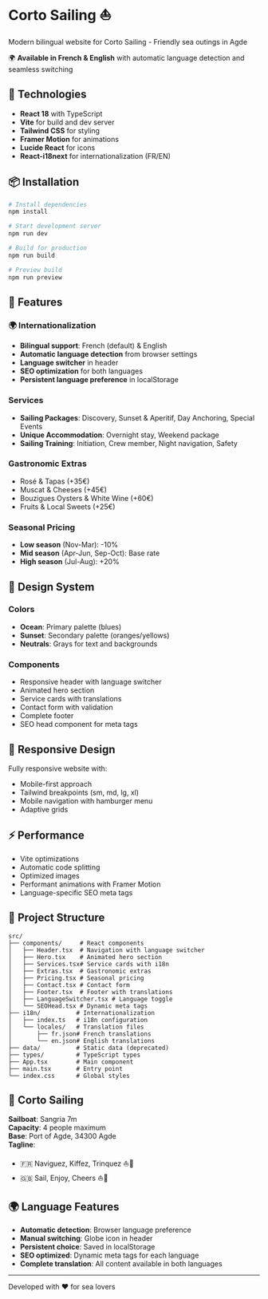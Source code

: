 # Corto Sailing ⛵

Modern bilingual website for Corto Sailing - Friendly sea outings in Agde

🌍 **Available in French & English** with automatic language detection and seamless switching

## 🚀 Technologies

- **React 18** with TypeScript
- **Vite** for build and dev server
- **Tailwind CSS** for styling
- **Framer Motion** for animations
- **Lucide React** for icons
- **React-i18next** for internationalization (FR/EN)

## 📦 Installation

```bash
# Install dependencies
npm install

# Start development server
npm run dev

# Build for production
npm run build

# Preview build
npm run preview
```

## 🎯 Features

### 🌍 Internationalization
- **Bilingual support**: French (default) & English
- **Automatic language detection** from browser settings
- **Language switcher** in header
- **SEO optimization** for both languages
- **Persistent language preference** in localStorage

### Services
- **Sailing Packages**: Discovery, Sunset & Aperitif, Day Anchoring, Special Events
- **Unique Accommodation**: Overnight stay, Weekend package
- **Sailing Training**: Initiation, Crew member, Night navigation, Safety

### Gastronomic Extras
- Rosé & Tapas (+35€)
- Muscat & Cheeses (+45€)
- Bouzigues Oysters & White Wine (+60€)
- Fruits & Local Sweets (+25€)

### Seasonal Pricing
- **Low season** (Nov-Mar): -10%
- **Mid season** (Apr-Jun, Sep-Oct): Base rate
- **High season** (Jul-Aug): +20%

## 🎨 Design System

### Colors
- **Ocean**: Primary palette (blues)
- **Sunset**: Secondary palette (oranges/yellows)
- **Neutrals**: Grays for text and backgrounds

### Components
- Responsive header with language switcher
- Animated hero section
- Service cards with translations
- Contact form with validation
- Complete footer
- SEO head component for meta tags

## 📱 Responsive Design

Fully responsive website with:
- Mobile-first approach
- Tailwind breakpoints (sm, md, lg, xl)
- Mobile navigation with hamburger menu
- Adaptive grids

## ⚡ Performance

- Vite optimizations
- Automatic code splitting
- Optimized images
- Performant animations with Framer Motion
- Language-specific SEO meta tags

## 🔧 Project Structure

```
src/
├── components/     # React components
│   ├── Header.tsx  # Navigation with language switcher
│   ├── Hero.tsx    # Animated hero section
│   ├── Services.tsx# Service cards with i18n
│   ├── Extras.tsx  # Gastronomic extras
│   ├── Pricing.tsx # Seasonal pricing
│   ├── Contact.tsx # Contact form
│   ├── Footer.tsx  # Footer with translations
│   ├── LanguageSwitcher.tsx # Language toggle
│   └── SEOHead.tsx # Dynamic meta tags
├── i18n/          # Internationalization
│   ├── index.ts   # i18n configuration
│   └── locales/   # Translation files
│       ├── fr.json# French translations
│       └── en.json# English translations
├── data/          # Static data (deprecated)
├── types/         # TypeScript types
├── App.tsx        # Main component
├── main.tsx       # Entry point
└── index.css      # Global styles
```

## 🌊 Corto Sailing

**Sailboat**: Sangria 7m  
**Capacity**: 4 people maximum  
**Base**: Port of Agde, 34300 Agde  
**Tagline**: 
- 🇫🇷 Naviguez, Kiffez, Trinquez ⛵🍹
- 🇬🇧 Sail, Enjoy, Cheers ⛵🍹

## 🌍 Language Features

- **Automatic detection**: Browser language preference
- **Manual switching**: Globe icon in header
- **Persistent choice**: Saved in localStorage
- **SEO optimized**: Dynamic meta tags for each language
- **Complete translation**: All content available in both languages

---

Developed with ❤️ for sea lovers
